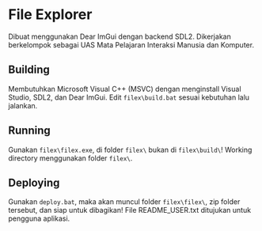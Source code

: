 # File Explorer
Dibuat menggunakan Dear ImGui dengan backend SDL2.
Dikerjakan berkelompok sebagai UAS Mata Pelajaran Interaksi Manusia dan Komputer.

## Building
Membutuhkan Microsoft Visual C++ (MSVC) dengan menginstall Visual Studio, SDL2, dan Dear ImGui.
Edit `filex\build.bat` sesuai kebutuhan lalu jalankan.

## Running
Gunakan `filex\filex.exe`, di folder `filex\` bukan di `filex\build\`! Working directory menggunakan folder `filex\`.

## Deploying
Gunakan `deploy.bat`, maka akan muncul folder `filex\filex\`, zip folder tersebut, dan siap untuk dibagikan!
File README_USER.txt ditujukan untuk pengguna aplikasi.
